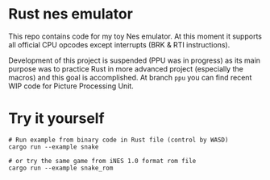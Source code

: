 # Rust nes emulator

This repo contains code for my toy Nes emulator. At this moment it supports all official CPU opcodes except interrupts (BRK & RTI instructions).

Development of this project is suspended (PPU was in progress) as its main purpose was to practice Rust in more advanced project (especially the macros) and this goal is accomplished.
At branch `ppu` you can find recent WIP code for Picture Processing Unit.

# Try it yourself

```
# Run example from binary code in Rust file (control by WASD)
cargo run --example snake

# or try the same game from iNES 1.0 format rom file
cargo run --example snake_rom
```
